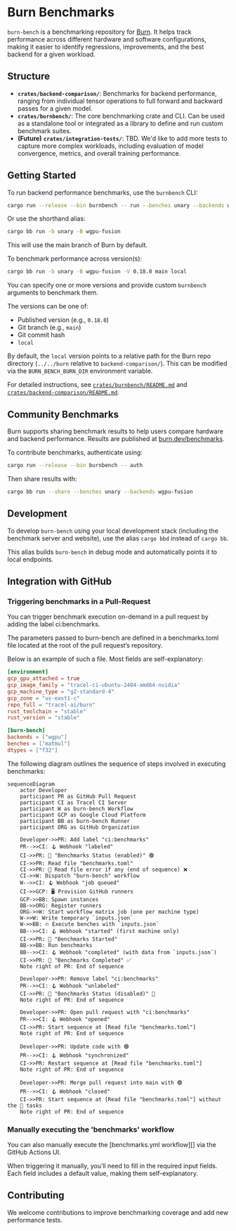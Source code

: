# Burn Benchmarks

`burn-bench` is a benchmarking repository for [Burn](https://github.com/tracel-ai/burn). It helps
track performance across different hardware and software configurations, making it easier to
identify regressions, improvements, and the best backend for a given workload.

## Structure

- **`crates/backend-comparison/`**: Benchmarks for backend performance, ranging from individual tensor
  operations to full forward and backward passes for a given model.
- **`crates/burnbench/`**: The core benchmarking crate and CLI. Can be used as a standalone tool or
  integrated as a library to define and run custom benchmark suites.
- **(Future)** **`crates/integration-tests/`**: TBD. We'd like to add more tests to capture more complex
  workloads, including evaluation of model convergence, metrics, and overall training performance.

## Getting Started

To run backend performance benchmarks, use the `burnbench` CLI:

```sh
cargo run --release --bin burnbench -- run --benches unary --backends wgpu-fusion
```

Or use the shorthand alias:

```sh
cargo bb run -b unary -B wgpu-fusion
```

This will use the main branch of Burn by default.

To benchmark performance across version(s):

```sh
cargo bb run -b unary -B wgpu-fusion -V 0.18.0 main local
```

You can specify one or more versions and provide custom `burnbench` arguments to benchmark them.

The versions can be one of:

- Published version (e.g., `0.18.0`)
- Git branch (e.g., `main`)
- Git commit hash
- `local`

By default, the `local` version points to a relative path for the Burn repo directory (`../../burn`
relative to `backend-comparison/`). This can be modified via the `BURN_BENCH_BURN_DIR` environment
variable.

For detailed instructions, see [`crates/burnbench/README.md`](./crates/burnbench/README.md) and
[`crates/backend-comparison/README.md`](./crates/backend-comparison/README.md).

## Community Benchmarks

Burn supports sharing benchmark results to help users compare hardware and backend performance.
Results are published at [burn.dev/benchmarks](https://burn.dev/benchmarks/community-benchmarks).

To contribute benchmarks, authenticate using:

```sh
cargo run --release --bin burnbench -- auth
```

Then share results with:

```sh
cargo bb run --share --benches unary --backends wgpu-fusion
```

## Development

To develop `burn-bench` using your local development stack (including the benchmark server and website),
use the alias `cargo bbd` instead of `cargo bb`.

This alias builds `burn-bench` in debug mode and automatically points it to local endpoints.

## Integration with GitHub

### Triggering benchmarks in a Pull-Request

You can trigger benchmark execution on-demand in a pull request by adding the label ci:benchmarks.

The parameters passed to burn-bench are defined in a benchmarks.toml file located at the root of the pull request’s repository.

Below is an example of such a file. Most fields are self-explanatory:

```toml
[environment]
gcp_gpu_attached = true
gcp_image_family = "tracel-ci-ubuntu-2404-amd64-nvidia"
gcp_machine_type = "g2-standard-4"
gcp_zone = "us-east1-c"
repo_full = "tracel-ai/burn"
rust_toolchain = "stable"
rust_version = "stable"

[burn-bench]
backends = ["wgpu"]
benches = ["matmul"]
dtypes = ["f32"]
```

The following diagram outlines the sequence of steps involved in executing benchmarks:

```mermaid
sequenceDiagram
    actor Developer
    participant PR as GitHub Pull Request
    participant CI as Tracel CI Server
    participant W as burn-bench Workflow
    participant GCP as Google Cloud Platform
    participant BB as burn-bench Runner
    participant ORG as GitHub Organization

    Developer->>PR: Add label "ci:benchmarks"
    PR-->>CI: 🪝 Webhook "labeled"
    CI->>PR: 💬 "Benchmarks Status (enabled)" 🟢
    CI->>PR: Read file "benchmarks.toml"
    CI->>PR: 💬 Read file error if any (end of sequence) ❌
    CI->>W: Dispatch "burn-bench" workflow
    W-->>CI: 🪝 Webhook "job queued"
    CI->>GCP: 🖥️ Provision GitHub runners
    GCP->>BB: Spawn instances
    BB->>ORG: Register runners
    ORG->>W: Start workflow matrix job (one per machine type)
    W->>W: Write temporary `inputs.json`
    W->>BB: 🔥 Execute benches with `inputs.json`
    BB-->>CI: 🪝 Webhook "started" (first machine only)
    CI->>PR: 💬 "Benchmarks Started"
    BB->>BB: Run benchmarks
    BB-->>CI: 🪝 Webhook "completed" (with data from `inputs.json`)
    CI->>PR: 💬 "Benchmarks Completed" ✅
    Note right of PR: End of sequence

    Developer->>PR: Remove label "ci:benchmarks"
    PR-->>CI: 🪝 Webhook "unlabeled"
    CI->>PR: 💬 "Benchmarks Status (disabled)" 🔴
    Note right of PR: End of sequence

    Developer->>PR: Open pull request with "ci:benchmarks"
    PR-->>CI: 🪝 Webhook "opened"
    CI->>PR: Start sequence at [Read file "benchmarks.toml"]
    Note right of PR: End of sequence

    Developer->>PR: Update code with 🟢
    PR-->>CI: 🪝 Webhook "synchronized"
    CI->>PR: Restart sequence at [Read file "benchmarks.toml"]
    Note right of PR: End of sequence

    Developer->>PR: Merge pull request into main with 🟢
    PR-->>CI: 🪝 Webhook "closed"
    CI->>PR: Start sequence at [Read file "benchmarks.toml"] without the 💬 tasks
    Note right of PR: End of sequence
```

### Manually executing the 'benchmarks' workflow

You can also manually execute the [benchmarks.yml workflow][] via the GitHub Actions UI.

When triggering it manually, you’ll need to fill in the required input fields. Each field includes a default value, making them self-explanatory.

## Contributing

We welcome contributions to improve benchmarking coverage and add new performance tests.

[`benchmarks.yml` workflow]: https://github.com/tracel-ai/burn-bench/actions/workflows/benchmarks.yml
